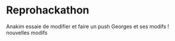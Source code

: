 # Reprohackathon
Anakim essaie de modifier et faire un push 
Georges et ses modifs !
nouvelles modifs 